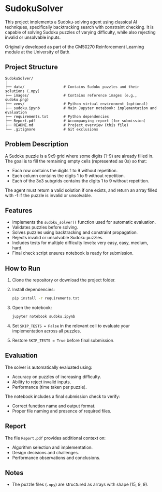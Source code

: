
# SudokuSolver

This project implements a Sudoku-solving agent using classical AI techniques, specifically backtracking search with constraint checking. It is capable of solving Sudoku puzzles of varying difficulty, while also rejecting invalid or unsolvable inputs.

Originally developed as part of the CM50270 Reinforcement Learning module at the University of Bath.

## Project Structure

```
SudokuSolver/
│
├── data/                  # Contains Sudoku puzzles and their solutions (.npy)
├── images/                # Contains reference images (e.g., sudoku.png)
├── venv/                  # Python virtual environment (optional)
├── sudoku.ipynb           # Main Jupyter notebook: implementation and evaluation
├── requirements.txt       # Python dependencies
├── Report.pdf             # Accompanying report (for submission)
├── README.md              # Project overview (this file)
└── .gitignore             # Git exclusions
```

## Problem Description

A Sudoku puzzle is a 9x9 grid where some digits (1–9) are already filled in. The goal is to fill the remaining empty cells (represented as 0s) so that:

- Each row contains the digits 1 to 9 without repetition.
- Each column contains the digits 1 to 9 without repetition.
- Each of the 3x3 subgrids contains the digits 1 to 9 without repetition.

The agent must return a valid solution if one exists, and return an array filled with -1 if the puzzle is invalid or unsolvable.

## Features

- Implements the `sudoku_solver()` function used for automatic evaluation.
- Validates puzzles before solving.
- Solves puzzles using backtracking and constraint propagation.
- Rejects invalid or unsolvable Sudoku puzzles.
- Includes tests for multiple difficulty levels: very easy, easy, medium, hard.
- Final check script ensures notebook is ready for submission.

## How to Run

1. Clone the repository or download the project folder.
2. Install dependencies:

   ```bash
   pip install -r requirements.txt
   ```

3. Open the notebook:

   ```bash
   jupyter notebook sudoku.ipynb
   ```

4. Set `SKIP_TESTS = False` in the relevant cell to evaluate your implementation across all puzzles.
5. Restore `SKIP_TESTS = True` before final submission.

## Evaluation

The solver is automatically evaluated using:

- Accuracy on puzzles of increasing difficulty.
- Ability to reject invalid inputs.
- Performance (time taken per puzzle).

The notebook includes a final submission check to verify:

- Correct function name and output format.
- Proper file naming and presence of required files.

## Report

The file `Report.pdf` provides additional context on:

- Algorithm selection and implementation.
- Design decisions and challenges.
- Performance observations and conclusions.

## Notes

- The puzzle files (`.npy`) are structured as arrays with shape (15, 9, 9).

```
